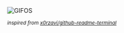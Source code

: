 <div align="justify">
<picture>
    <source media="(prefers-color-scheme: dark)" srcset="https://i.ibb.co/JwZ72j8c/output-gif.gif">
    <source media="(prefers-color-scheme: light)" srcset="https://i.ibb.co/JwZ72j8c/output-gif.gif">
    <img alt="GIFOS" src="https://i.ibb.co/JwZ72j8c/output-gif.gif">
</picture>

<sub><i>inspired from [x0rzavi/github-readme-terminal](https://github.com/x0rzavi/github-readme-terminal)</i></sub>

</div>

<!-- Image deletion URL: https://ibb.co/8Lk52gGm/50ff608edc7af46b38e51d23ec52e076 -->